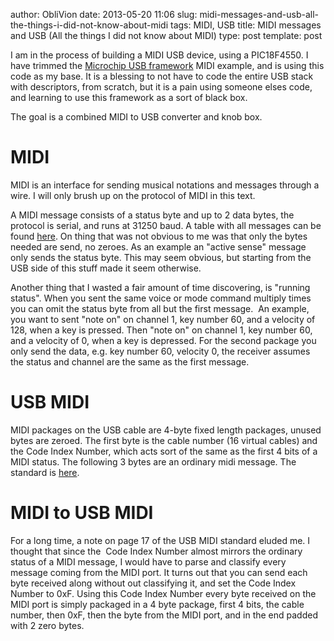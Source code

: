 author: ObliVion
date: 2013-05-20 11:06
slug: midi-messages-and-usb-all-the-things-i-did-not-know-about-midi
tags: MIDI, USB
title: MIDI messages and USB (All the things I did not know about MIDI)
type: post
template: post


I am in the process of building a MIDI USB device, using a PIC18F4550. I
have trimmed the [Microchip USB
framework](http://www.microchip.com/stellent/idcplg?IdcService=SS_GET_PAGE&nodeId=2680&dDocName=en537044)
MIDI example, and is using this code as my base. It is a blessing to not
have to code the entire USB stack with descriptors, from scratch, but it
is a pain using someone elses code, and learning to use this framework
as a sort of black box.

The goal is a combined MIDI to USB converter and knob box.

MIDI
====

MIDI is an interface for sending musical notations and messages through
a wire. I will only brush up on the protocol of MIDI in this text.

A MIDI message consists of a status byte and up to 2 data bytes, the
protocol is serial, and runs at 31250 baud. A table with all messages
can be found [here](http://www.midi.org/techspecs/midimessages.php). On
thing that was not obvious to me was that only the bytes needed are
send, no zeroes. As an example an "active sense" message only sends the
status byte. This may seem obvious, but starting from the USB side of
this stuff made it seem otherwise.

Another thing that I wasted a fair amount of time discovering, is
"running status". When you sent the same voice or mode command multiply
times you can omit the status byte from all but the first message.  An
example, you want to sent "note on" on channel 1, key number 60, and a
velocity of 128, when a key is pressed. Then "note on" on channel 1, key
number 60, and a velocity of 0, when a key is depressed. For the second
package you only send the data, e.g. key number 60, velocity 0, the
receiver assumes the status and channel are the same as the first
message.

USB MIDI
========

MIDI packages on the USB cable are 4-byte fixed length packages, unused
bytes are zeroed. The first byte is the cable number (16 virtual cables)
and the Code Index Number, which acts sort of the same as the first 4
bits of a MIDI status. The following 3 bytes are an ordinary midi
message. The standard is
[here](http://www.usb.org/developers/devclass_docs/midi10.pdf).

MIDI to USB MIDI
================

For a long time, a note on page 17 of the USB MIDI standard eluded me. I
thought that since the  Code Index Number almost mirrors the ordinary
status of a MIDI message, I would have to parse and classify every
message coming from the MIDI port. It turns out that you can send each
byte received along without out classifying it, and set the Code Index
Number to 0xF. Using this Code Index Number every byte received on the
MIDI port is simply packaged in a 4 byte package, first 4 bits, the
cable number, then 0xF, then the byte from the MIDI port, and in the end
padded with 2 zero bytes.
